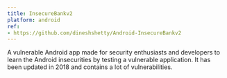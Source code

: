 ```yaml
---
title: InsecureBankv2
platform: android
ref:
- https://github.com/dineshshetty/Android-InsecureBankv2
---
```


A vulnerable Android app made for security enthusiasts and developers to learn the Android insecurities by testing a vulnerable application. It has been updated in 2018 and contains a lot of vulnerabilities.
